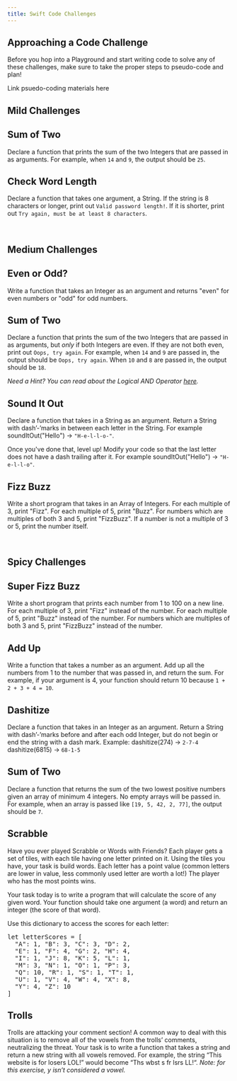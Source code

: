 ```yaml
---
title: Swift Code Challenges
---
```


## Approaching a Code Challenge

Before you hop into a Playground and start writing code to solve any of these challenges, make sure to take the proper steps to pseudo-code and plan!

<p class="to-do">Link psuedo-coding materials here</p>

## Mild Challenges

<div class="challenge-container mild-heat">
  <h2>Sum of Two</h2>
  <p>Declare a function that prints the sum of the two Integers that are passed in as arguments. For example, when <code class="mild-code">14</code> and <code class="mild-code">9</code>, the output should be <code class="mild-code">25</code>.</p>
</div>

<div class="challenge-container mild-heat">
  <h2>Check Word Length</h2>
  <p>Declare a function that takes one argument, a String. If the string is 8 characters or longer, print out <code class="mild-code">Valid password length!</code>. If it is shorter, print out <code class="mild-code">Try again, must be at least 8 characters</code>.</p>
</div>
<br>

## Medium Challenges

<div class="challenge-container medium-heat">
  <h2>Even or Odd?</h2>
  <p>Write a function that takes an Integer as an argument and returns "even" for even numbers or "odd" for odd numbers.</p>
</div>

<div class="challenge-container medium-heat">
  <h2>Sum of Two</h2>
  <p>Declare a function that prints the sum of the two Integers that are passed in as arguments, but <em>only</em> if both Integers are even. If they are not both even, print out <code class="medium-code">Oops, try again</code>. For example, when <code class="medium-code">14</code> and <code class="medium-code">9</code> are passed in, the output should be <code class="medium-code">Oops, try again</code>. When <code class="medium-code">10</code> and <code class="medium-code">8</code> are passed in, the output should be <code class="medium-code">18</code>.</p>
  <p><em>Need a Hint? You can read about the Logical AND Operator <a href="https://medium.com/swift-india/everything-about-operators-in-swift-97d6c9d3004f">here</a>.</em></p>
</div>

<div class="challenge-container medium-heat">
  <h2>Sound It Out</h2>
  <p>Declare a function that takes in a String as an argument. Return a String with dash’-’marks in between each letter in the String. For example soundItOut("Hello") -> <code class="medium-code">"H-e-l-l-o-"</code>.</p>
  <p>Once you've done that, level up! Modify your code so that the last letter does not have a dash trailing after it. For example soundItOut("Hello") -> <code class="medium-code">"H-e-l-l-o"</code>.</p>
</div>

<div class="challenge-container medium-heat">
  <h2>Fizz Buzz</h2>
  <p>Write a short program that takes in an Array of Integers. For each multiple of 3, print "Fizz". For each multiple of 5, print "Buzz". For numbers which are multiples of both 3 and 5, print "FizzBuzz". If a number is not a multiple of 3 or 5, print the number itself.</p>
</div>
<br>

## Spicy Challenges

<div class="challenge-container spicy-heat">  
  <h2>Super Fizz Buzz</h2>
  <p>Write a short program that prints each number from 1 to 100 on a new line. For each multiple of 3, print "Fizz" instead of the number. For each multiple of 5, print "Buzz" instead of the number. For numbers which are multiples of both 3 and 5, print "FizzBuzz" instead of the number.</p>
</div>

<div class="challenge-container spicy-heat">
  <h2>Add Up</h2>
  <p>Write a function that takes a number as an argument. Add up all the numbers from 1 to the number that was passed in, and return the sum. For example, if your argument is 4, your function should return 10 because <code class="spicy-code">1 + 2 + 3 + 4 = 10</code>.</p>
</div>

<div class="challenge-container spicy-heat">
  <h2>Dashitize</h2>
  <p>Declare a function that takes in an Integer as an argument. Return a String with dash’-’marks before and after each odd Integer, but do not begin or end the string with a dash mark. Example: dashitize(274) -> <code class="spicy-code">2-7-4</code> dashitize(6815) -> <code class="spicy-code">68-1-5</code></p>
</div>

<div class="challenge-container spicy-heat">
  <h2>Sum of Two</h2>
  <p>Declare a function that returns the sum of the two lowest positive numbers given an array of minimum 4 integers. No empty arrays will be passed in. For example, when an array is passed like <code class="spicy-code">[19, 5, 42, 2, 77]</code>, the output should be <code class="spicy-code">7</code>.</p>
</div>

<div class="challenge-container spicy-heat">
  <h2>Scrabble</h2>
  <p>Have you ever played Scrabble or Words with Friends? Each player gets a set of tiles, with each tile having one letter printed on it. Using the tiles you have, your task is build words. Each letter has a point value (common letters are lower in value, less commonly used letter are worth a lot!) The player who has the most points wins.</p>
  <p>Your task today is to write a program that will calculate the score of any given word. Your function should take one argument (a word) and return an integer (the score of that word).</p>
  <p>Use this dictionary to access the scores for each letter:</p>
  <pre>let letterScores = [
  "A": 1, "B": 3, "C": 3, "D": 2,
  "E": 1, "F": 4, "G": 2, "H": 4,
  "I": 1, "J": 8, "K": 5, "L": 1,
  "M": 3, "N": 1, "O": 1, "P": 3,
  "Q": 10, "R": 1, "S": 1, "T": 1,
  "U": 1, "V": 4, "W": 4, "X": 8,
  "Y": 4, "Z": 10
]</pre>
</div>

<div class="challenge-container spicy-heat">
  <h2>Trolls</h2>
  <p>Trolls are attacking your comment section! A common way to deal with this situation is to remove all of the vowels from the trolls’ comments, neutralizing the threat. Your task is to write a function that takes a string and return a new string with all vowels removed. For example, the string “This website is for losers LOL!” would become “Ths wbst s fr lsrs LL!“. <em>Note: for this exercise, y isn’t considered a vowel.</em></p>
</div>
